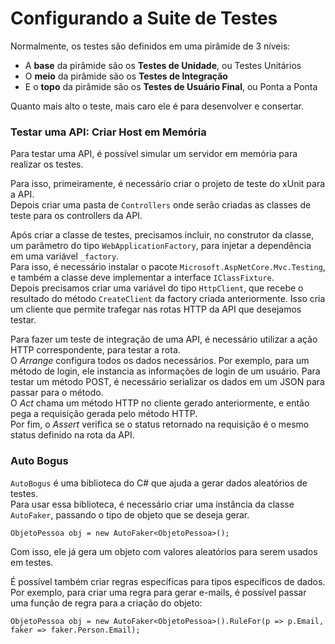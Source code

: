 # Configurando a Suite de Testes

Normalmente, os testes são definidos em uma pirâmide de 3 níveis:

- A **base** da pirâmide são os **Testes de Unidade**, ou Testes Unitários
- O **meio** da pirâmide são os **Testes de Integração**
- E o **topo** da pirâmide são os **Testes de Usuário Final**, ou Ponta a Ponta

Quanto mais alto o teste, mais caro ele é para desenvolver e consertar.

### Testar uma API: Criar Host em Memória

Para testar uma API, é possível simular um servidor em memória para realizar os testes.

Para isso, primeiramente, é necessário criar o projeto de teste do xUnit para a API.  
Depois criar uma pasta de `Controllers` onde serão criadas as classes de teste para os controllers da API.

Após criar a classe de testes, precisamos incluir, no construtor da classe, um parâmetro do tipo `WebApplicationFactory`, para injetar a dependência em uma variável `_factory`.  
Para isso, é necessário instalar o pacote `Microsoft.AspNetCore.Mvc.Testing`, e também a classe deve implementar a interface `IClassFixture`.  
Depois precisamos criar uma variável do tipo `HttpClient`, que recebe o resultado do método `CreateClient` da factory criada anteriormente. Isso cria um cliente que permite trafegar nas rotas HTTP da API que desejamos testar.

Para fazer um teste de integração de uma API, é necessário utilizar a ação HTTP correspondente, para testar a rota.  
O *Arrange* configura todos os dados necessários. Por exemplo, para um método de login, ele instancia as informações de login de um usuário. Para testar um método POST, é necessário serializar os dados em um JSON para passar para o método.  
O *Act* chama um método HTTP no cliente gerado anteriormente, e então pega a requisição gerada pelo método HTTP.  
Por fim, o *Assert* verifica se o status retornado na requisição é o mesmo status definido na rota da API.

### Auto Bogus

`AutoBogus` é uma biblioteca do C# que ajuda a gerar dados aleatórios de testes.  
Para usar essa biblioteca, é necessário criar uma instância da classe `AutoFaker`, passando o tipo de objeto que se deseja gerar.
```
ObjetoPessoa obj = new AutoFaker<ObjetoPessoa>();
```

Com isso, ele já gera um objeto com valores aleatórios para serem usados em testes.

É possível também criar regras específicas para tipos específicos de dados.  
Por exemplo, para criar uma regra para gerar e-mails, é possível passar uma função de regra para a criação do objeto:
```
ObjetoPessoa obj = new AutoFaker<ObjetoPessoa>().RuleFor(p => p.Email, faker => faker.Person.Email);
```